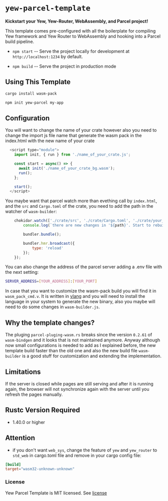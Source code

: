 # `yew-parcel-template`

**Kickstart your Yew, Yew-Router, WebAssembly, and Parcel project!**

This template comes pre-configured with all the boilerplate for compiling Yew framework and Yew Router
to WebAssembly and hooking into a Parcel build pipeline.

* `npm start` -- Serve the project locally for
  development at `http://localhost:1234` by default.

* `npm build` -- Serve the project in production mode


## Using This Template

```sh
cargo install wasm-pack
```

```sh
npm init yew-parcel my-app
```

## Configuration

You will want to change the name of your crate however also you need to change the import js file name that generate the wasm pack in the index.html
with the new name of your crate

```javascript
  <script type="module">
    import init, { run } from './name_of_your_crate.js';

    const start = async() => {
      await init('./name_of_your_crate_bg.wasm');
      run();
    };

    start();
  </script>
```

You maybe want that parcel watch more than evething call by `index.html`, and the `src` and `Cargo.toml` of the crate, you need to add the path in the 
watcher of `wasm-builder`:

```javascript
    chokidar.watch(['./crate/src', './crate/Cargo.toml', './crate/your_new_path_to_watch']).on('change', async (event, path) => {
        console.log(`there are new changes in '${path}'. Start to rebuild rustwasm sources`);

        bundler.bundle();

        bundler.hmr.broadcast({
            type: 'reload'
        });
    });
```

You can also change the address of the parcel server adding a .env file with the next setting:

```sh
SERVER_ADDRESS=[YOUR_ADDRESS]:[YOUR_PORT]
```

In case that you want to customize the wasm-pack build you will find it in `wasm_pack_cmd.v`. It is written in [vlang](https://vlang.io/) and
you will need to install the language in your system to generate the new binary, also you maybe will need to do some changes in `wasm-builder.js`.


## Why the template changes?
The pluging `parcel-pluging-wasm.rs` breaks since the version `0.2.61` of `wasm-bindgen` and it looks that is not maintained anymore.
Anyway although now small configurations is needed to add as I explained before, the new template build faster than the old one and also
the new build file `wasm-builder` is a good stuff for customization and extending the implementation.

## Limitations
If the server is closed while pages are still serving and after it is running again, the browser will not synchronize again with the server until
you refresh the pages manually.

## Rustc Version Required

- 1.40.0 or higher

## Attention

- if you don't want `web_sys`, change the feature of `yew` and `yew_router` to `std_web` in cargo.toml file and remove in your cargo config file:

```toml
[build]
target="wasm32-unknown-unknown"
```

### License

Yew Parcel Template is MIT licensed. See [license](LICENSE)
